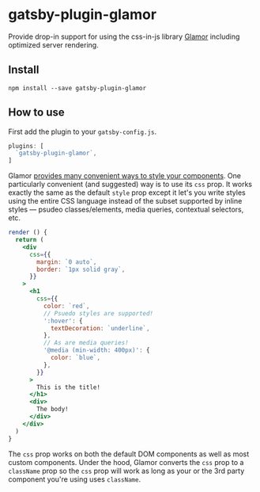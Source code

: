# gatsby-plugin-glamor

Provide drop-in support for using the css-in-js library
[Glamor](https://github.com/threepointone/glamor) including optimized
server rendering.

## Install

`npm install --save gatsby-plugin-glamor`

## How to use

First add the plugin to your `gatsby-config.js`.

```javascript
plugins: [
  `gatsby-plugin-glamor`,
]
```

Glamor [provides many convenient ways to style your
components](https://github.com/threepointone/glamor/blob/master/docs/howto.md).
One particularly convenient (and suggested) way is to use its `css`
prop. It works exactly the same as the default `style` prop except it let's you
write styles using the entire CSS language instead of the subset supported by
inline styles — psudeo classes/elements, media queries, contextual selectors, etc.

```jsx
render () {
  return (
    <div
      css={{
        margin: `0 auto`,
        border: `1px solid gray`,
      }}
    >
      <h1
        css={{
          color: `red`,
          // Psuedo styles are supported!
          ':hover': {
            textDecoration: `underline`,
          },
          // As are media queries!
          '@media (min-width: 400px)': {
            color: `blue`,
          },
        }}
      >
        This is the title!
      </h1>
      <div>
        The body!
      </div>
    </div>
  )
}
```

The `css` prop works on both the default DOM components as well as most
custom components. Under the hood, Glamor converts the `css` prop to a
`className` prop so the `css` prop will work as long as your or the 3rd
party component you're using uses `className`.
